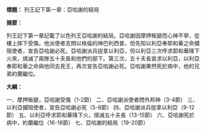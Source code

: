 **標題：** 列王記下第一章：亞哈謝的結局

**摘要：**

列王記下第一章記載了以色列王亞哈謝的結局。亞哈謝因摩押叛變而心神不寧，從樓上摔下受傷。他派使者去問以格倫的神巴利西普，但先知以利亞奉耶和華之命攔阻使者，宣告亞哈謝必死。亞哈謝派兵捉拿以利亞，但以利亞三次呼求耶和華降下火來，燒滅了兩隊五十夫長和他們的部下。第三次，五十夫長哀求以利亞，以利亞奉耶和華之命與他同去見王，再次宣告亞哈謝必死。亞哈謝果然死於病中，他的兄弟約蘭繼位。

**大綱：**

一、摩押叛變，亞哈謝受傷（1-2節）
二、亞哈謝派使者問外邦神（3-4節）
三、以利亞攔阻使者，宣告亞哈謝必死（5-8節）
四、亞哈謝派兵捉拿以利亞（9-12節）
五、以利亞呼求耶和華降下火，燒滅五十夫長（13-15節）
六、亞哈謝死於病中，約蘭繼位（16-18節）
七、亞哈謝的結局（19-20節）